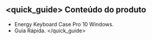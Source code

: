 ## <quick_guide> Conteúdo do produto 
- Energy Keyboard Case Pro 10 Windows.
- Guia Rápida. 
</quick_guide>
